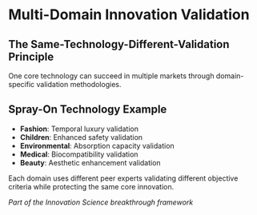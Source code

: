 # Multi-Domain Innovation Validation

## The Same-Technology-Different-Validation Principle
One core technology can succeed in multiple markets through domain-specific validation methodologies.

## Spray-On Technology Example
- **Fashion**: Temporal luxury validation
- **Children**: Enhanced safety validation
- **Environmental**: Absorption capacity validation
- **Medical**: Biocompatibility validation
- **Beauty**: Aesthetic enhancement validation

Each domain uses different peer experts validating different objective criteria while protecting the same core innovation.

*Part of the Innovation Science breakthrough framework*

